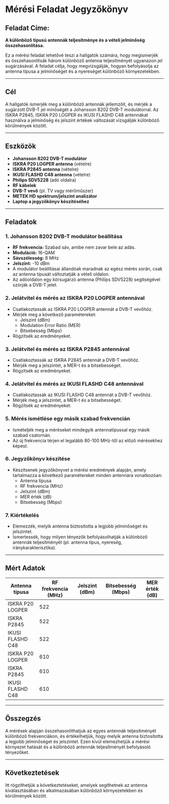 # Mérési Feladat Jegyzőkönyv

## Feladat Címe:
**A különböző típusú antennák teljesítménye és a vételi jelminőség összehasonlítása.**

Ez a mérési feladat lehetővé teszi a hallgatók számára, hogy megismerjék és összehasonlítsák három különböző antenna teljesítményét ugyanazon jel sugárzásával. A feladat célja, hogy megvizsgálják, hogyan befolyásolja az antenna típusa a jelminőséget és a nyereséget különböző környezetekben.

---

## Cél
A hallgatók ismerjék meg a különböző antennák jellemzőit, és mérjék a sugárzott DVB-T jel minőségét a Johansson 8202 DVB-T modulátorral. Az ISKRA P2845, ISKRA P20 LOGPER és IKUSI FLASHD C48 antennákat használva a jelminőség és jelszint értékek változását vizsgálják különböző körülmények között.

---

## Eszközök
- **Johansson 8202 DVB-T modulátor**
- **ISKRA P20 LOGPER antenna** (vételre)
- **ISKRA P2845 antenna** (vételre)
- **IKUSI FLASHD C48 antenna** (vételre)
- **Philips SDV5228** (adó oldalra)
- **RF kábelek**
- **DVB-T vevő** (pl. TV vagy mérőműszer)
- **METEK HD spektrum/jelszint analizátor**
- **Laptop a jegyzőkönyv készítéséhez**

---

## Feladatok

### 1. Johansson 8202 DVB-T modulátor beállítása
- **RF frekvencia:** Szabad sáv, amibe nem zavar bele az adás.
- **Moduláció:** 16-QAM
- **Sávszélesség:** 8 MHz
- **Jelszint:** -10 dBm
- A modulátor beállításai állandóak maradnak az egész mérés során, csak az antenna típusát változtatják a vételi oldalon.
- Az adóoldalon egy körsugárzó antenna (Philips SDV5228) segítségével szórják a DVB-T jelet.

### 2. Jelátvitel és mérés az ISKRA P20 LOGPER antennával
- Csatlakoztassák az ISKRA P20 LOGPER antennát a DVB-T vevőhöz.
- Mérjék meg a következő paramétereket:
  - Jelszint (dBm)
  - Modulation Error Ratio (MER)
  - Bitsebesség (Mbps)
- Rögzítsék az eredményeket.

### 3. Jelátvitel és mérés az ISKRA P2845 antennával
- Csatlakoztassák az ISKRA P2845 antennát a DVB-T vevőhöz.
- Mérjék meg a jelszintet, a MER-t és a bitsebességet.
- Rögzítsék az eredményeket.

### 4. Jelátvitel és mérés az IKUSI FLASHD C48 antennával
- Csatlakoztassák az IKUSI FLASHD C48 antennát a DVB-T vevőhöz.
- Mérjék meg a jelszintet, a MER-t és a bitsebességet.
- Rögzítsék az eredményeket.

### 5. Mérés ismétlése egy másik szabad frekvencián
- Ismételjék meg a méréseket mindegyik antennatípussal egy másik szabad csatornán.
- Az új frekvencia térjen el legalább 80-100 MHz-től az előző mérésekhez képest.

### 6. Jegyzőkönyv készítése
- Készítsenek jegyzőkönyvet a mérési eredmények alapján, amely tartalmazza a következő paramétereket minden antennára vonatkozóan:
  - Antenna típusa
  - RF frekvencia (MHz)
  - Jelszint (dBm)
  - MER érték (dB)
  - Bitsebesség (Mbps)

### 7. Kiértékelés
- Elemezzék, melyik antenna biztosította a legjobb jelminőséget és jelszintet.
- Ismertessék, hogy milyen tényezők befolyásolhatják a különböző antennák teljesítményét (pl. antenna típus, nyereség, iránykarakterisztika).

---

## Mért Adatok

| **Antenna típusa**       | **RF frekvencia (MHz)** | **Jelszint (dBm)** | **Bitsebesség (Mbps)** | **MER érték (dB)** |
|--------------------------|-------------------------|---------------------|------------------------|--------------------|
| ISKRA P20 LOGPER         | 522                     |                     |                        |                    |
| ISKRA P2845              | 522                     |                     |                        |                    |
| IKUSI FLASHD C48         | 522                     |                     |                        |                    |
| ISKRA P20 LOGPER         | 610                     |                     |                        |                    |
| ISKRA P2845              | 610                     |                     |                        |                    |
| IKUSI FLASHD C48         | 610                     |                     |                        |                    |

---

## Összegzés
A mérések alapján összehasonlíthatjuk az egyes antennák teljesítményét különböző frekvenciákon, és értékelhetjük, hogy melyik antenna biztosította a legjobb jelminőséget és jelszintet. Ezen kívül elemezhetjük a mérési környezet hatását és a különböző antennák teljesítményét befolyásoló tényezőket.

---

## Következtetések
Itt rögzíthetjük a következtetéseket, amelyek segíthetnek az antenna kiválasztásában és alkalmazásában különböző környezetekben és körülmények között.

